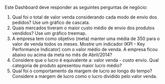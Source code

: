 Este Dashboard deve responder as seguintes perguntas de negócio:

1. Qual foi o total de valor venda considerando cada modo de envio dos pedidos? Use um gráfico de cascata.
2. Quais mercados tiveram o maior custo médio de envio dos produtos vendidos? Use um gráfico treemap.
3. A empresa tem como objetivo (meta) manter uma média de 350 para o valor de venda todos os meses. Mostre um indicador (KPI - Key Performance Indicator) com o valor médio de venda. A empresa ficou abaixo ou acima da meta no mês de Abril/2014?
4. Considere que o lucro é equivalente a: valor venda - custo envio. Qual categoria de produto apresentou maior lucro médio?
5. Qual foi o comportamento da margem de lucro ao longo do tempo? Considere a margem de lucro como o lucro dividido pelo valor venda.